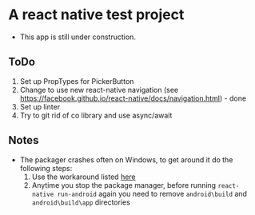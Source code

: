 # A react native test project #
* This app is still under construction.


## ToDo ##
1. Set up PropTypes for PickerButton
2. Change to use new react-native navigation (see https://facebook.github.io/react-native/docs/navigation.html) - done
3. Set up linter
4. Try to git rid of co library and use async/await

## Notes ##
* The packager crashes often on Windows, to get around it do the following steps:
  1. Use the workaround listed [here](https://github.com/facebook/react-native/issues/9136#issuecomment-248565578)
  2. Anytime you stop the package manager, before running `react-native run-android` again you need to remove `android\build` and `android\build\app` directories